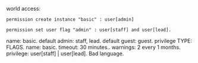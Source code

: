 
world access:

    permission create instance "basic" : user[admin]
    
    permission set user flag "admin" : user[staff] and user[lead].

<ROOM>
name: basic.
default admin: staff, lead.
default guest: guest.
privilege TYPE: FLAGS.

<MOD>
name: basic.
timeout: 30 minutes..
warnings: 2 every 1 months.
privilege: user[staff] | user[lead].
<DESC>
Bad language.
</DESC>
</MOD>

</ROOM>


